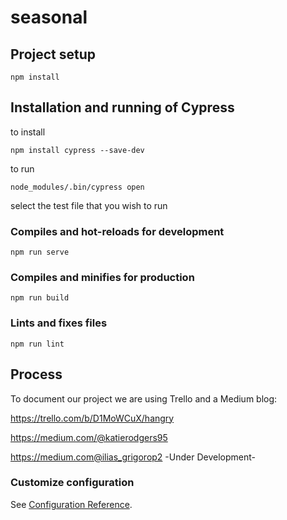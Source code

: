 # seasonal

## Project setup
```
npm install
```
## Installation and running of Cypress
to install
```
npm install cypress --save-dev
```
to run
```
node_modules/.bin/cypress open 
```
select the test file that you wish to run

### Compiles and hot-reloads for development
```
npm run serve
```

### Compiles and minifies for production
```
npm run build
```

### Lints and fixes files
```
npm run lint
```

## Process

To document our project we are using Trello and a Medium blog:

https://trello.com/b/D1MoWCuX/hangry

https://medium.com/@katierodgers95

https://medium.com@ilias_grigorop2 -Under Development-

### Customize configuration
See [Configuration Reference](https://cli.vuejs.org/config/).
